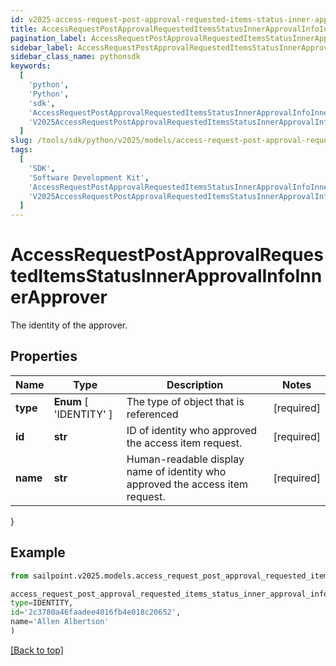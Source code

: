 ```yaml
---
id: v2025-access-request-post-approval-requested-items-status-inner-approval-info-inner-approver
title: AccessRequestPostApprovalRequestedItemsStatusInnerApprovalInfoInnerApprover
pagination_label: AccessRequestPostApprovalRequestedItemsStatusInnerApprovalInfoInnerApprover
sidebar_label: AccessRequestPostApprovalRequestedItemsStatusInnerApprovalInfoInnerApprover
sidebar_class_name: pythonsdk
keywords:
  [
    'python',
    'Python',
    'sdk',
    'AccessRequestPostApprovalRequestedItemsStatusInnerApprovalInfoInnerApprover',
    'V2025AccessRequestPostApprovalRequestedItemsStatusInnerApprovalInfoInnerApprover',
  ]
slug: /tools/sdk/python/v2025/models/access-request-post-approval-requested-items-status-inner-approval-info-inner-approver
tags:
  [
    'SDK',
    'Software Development Kit',
    'AccessRequestPostApprovalRequestedItemsStatusInnerApprovalInfoInnerApprover',
    'V2025AccessRequestPostApprovalRequestedItemsStatusInnerApprovalInfoInnerApprover',
  ]
---
```


# AccessRequestPostApprovalRequestedItemsStatusInnerApprovalInfoInnerApprover

The identity of the approver.

## Properties

| Name | Type | Description | Notes |
| --- | --- | --- | --- |
| **type** | **Enum** [ 'IDENTITY' ] | The type of object that is referenced | [required] |
| **id** | **str** | ID of identity who approved the access item request. | [required] |
| **name** | **str** | Human-readable display name of identity who approved the access item request. | [required] |

}

## Example

```python
from sailpoint.v2025.models.access_request_post_approval_requested_items_status_inner_approval_info_inner_approver import AccessRequestPostApprovalRequestedItemsStatusInnerApprovalInfoInnerApprover

access_request_post_approval_requested_items_status_inner_approval_info_inner_approver = AccessRequestPostApprovalRequestedItemsStatusInnerApprovalInfoInnerApprover(
type=IDENTITY,
id='2c3780a46faadee4016fb4e018c20652',
name='Allen Albertson'
)

```

[[Back to top]](#)
